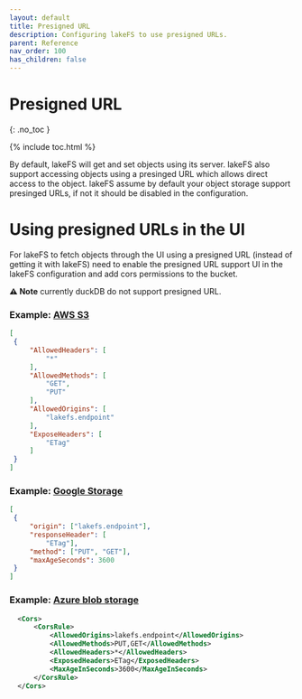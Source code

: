 ```yaml
---
layout: default
title: Presigned URL
description: Configuring lakeFS to use presigned URLs.
parent: Reference
nav_order: 100
has_children: false
---
```


# Presigned URL
{: .no_toc }

{% include toc.html %}

By default, lakeFS will get and set objects using its server. lakeFS also support accessing objects using a presinged URL which allows direct access to the object.
lakeFS assume by default your object storage support presinged URLs, if not it should be disabled in the configuration.

# Using presigned URLs in the UI

For lakeFS to fetch objects through the UI using a presigned URL (instead of getting it with lakeFS) need to enable the presigned URL support UI in the lakeFS configuration and add cors permissions to the bucket.

**⚠️ Note** currently duckDB do not support presigned URL.

### Example: [AWS S3](https://docs.aws.amazon.com/AmazonS3/latest/userguide/enabling-cors-examples.html)

   ```json
  [
    {
        "AllowedHeaders": [
            "*"
        ],
        "AllowedMethods": [
            "GET",
            "PUT"
        ],
        "AllowedOrigins": [
            "lakefs.endpoint"
        ],
        "ExposeHeaders": [
            "ETag"
        ]
    }
  ]
   ```


### Example: [Google Storage](https://cloud.google.com/storage/docs/using-cors)

   ```json
  [
    {
        "origin": ["lakefs.endpoint"],
        "responseHeader": [
            "ETag"],
        "method": ["PUT", "GET"],
        "maxAgeSeconds": 3600
    }
   ]
  ```


### Example: [Azure blob storage](https://learn.microsoft.com/en-us/rest/api/storageservices/cross-origin-resource-sharing--cors--support-for-the-azure-storage-services)

```xml
  <Cors>
      <CorsRule>  
          <AllowedOrigins>lakefs.endpoint</AllowedOrigins>  
          <AllowedMethods>PUT,GET</AllowedMethods>  
          <AllowedHeaders>*</AllowedHeaders>  
          <ExposedHeaders>ETag</ExposedHeaders>  
          <MaxAgeInSeconds>3600</MaxAgeInSeconds>  
      </CorsRule>  
  </Cors>
  ```

